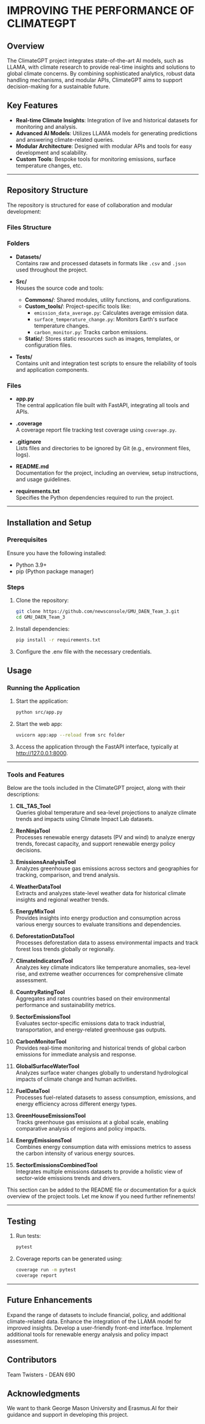 # IMPROVING THE PERFORMANCE OF CLIMATEGPT

## Overview
The ClimateGPT project integrates state-of-the-art AI models, such as LLAMA, with climate research to provide real-time insights and solutions to global climate concerns. By combining sophisticated analytics, robust data handling mechanisms, and modular APIs, ClimateGPT aims to support decision-making for a sustainable future.

## Key Features
- **Real-time Climate Insights**: Integration of live and historical datasets for monitoring and analysis.
- **Advanced AI Models**: Utilizes LLAMA models for generating predictions and answering climate-related queries.
- **Modular Architecture**: Designed with modular APIs and tools for easy development and scalability.
- **Custom Tools**: Bespoke tools for monitoring emissions, surface temperature changes, etc.

---

## Repository Structure
The repository is structured for ease of collaboration and modular development:

### **Files Structure**

### **Folders**

- **Datasets/**  
  Contains raw and processed datasets in formats like `.csv` and `.json` used throughout the project.

- **Src/**  
  Houses the source code and tools:
  - **Commons/**: Shared modules, utility functions, and configurations.
  - **Custom_tools/**: Project-specific tools like:
    - `emission_data_average.py`: Calculates average emission data.
    - `surface_temperature_change.py`: Monitors Earth's surface temperature changes.
    - `carbon_monitor.py`: Tracks carbon emissions.
  - **Static/**: Stores static resources such as images, templates, or configuration files.

- **Tests/**  
  Contains unit and integration test scripts to ensure the reliability of tools and application components.

### **Files**
- **app.py**  
  The central application file built with FastAPI, integrating all tools and APIs.

- **.coverage**  
  A coverage report file tracking test coverage using `coverage.py`.

- **.gitignore**  
  Lists files and directories to be ignored by Git (e.g., environment files, logs).

- **README.md**  
  Documentation for the project, including an overview, setup instructions, and usage guidelines.

- **requirements.txt**  
  Specifies the Python dependencies required to run the project.

---

## Installation and Setup

### Prerequisites
Ensure you have the following installed:
- Python 3.9+
- pip (Python package manager)

### Steps
1. Clone the repository:
   ```bash
   git clone https://github.com/newsconsole/GMU_DAEN_Team_3.git
   cd GMU_DAEN_Team_3
   ```
2. Install dependencies:
   ```bash
   pip install -r requirements.txt
   ``` 
3. Configure the .env file with the necessary credentials.

## Usage
### Running the Application
1. Start the application:
   ```bash
   python src/app.py
   ```
2. Start the web app:
   ```bash
   uvicorn app:app --reload from src folder
   ```
3. Access the application through the FastAPI interface, typically at http://127.0.0.1:8000.

---

### Tools and Features

Below are the tools included in the ClimateGPT project, along with their descriptions:

1. **CIL_TAS_Tool**  
   Queries global temperature and sea-level projections to analyze climate trends and impacts using Climate Impact Lab datasets.

2. **RenNinjaTool**  
   Processes renewable energy datasets (PV and wind) to analyze energy trends, forecast capacity, and support renewable energy policy decisions.

3. **EmissionsAnalysisTool**  
   Analyzes greenhouse gas emissions across sectors and geographies for tracking, comparison, and trend analysis.

4. **WeatherDataTool**  
   Extracts and analyzes state-level weather data for historical climate insights and regional weather trends.

5. **EnergyMixTool**  
   Provides insights into energy production and consumption across various energy sources to evaluate transitions and dependencies.

6. **DeforestationDataTool**  
   Processes deforestation data to assess environmental impacts and track forest loss trends globally or regionally.

7. **ClimateIndicatorsTool**  
   Analyzes key climate indicators like temperature anomalies, sea-level rise, and extreme weather occurrences for comprehensive climate assessment.

8. **CountryRatingTool**  
   Aggregates and rates countries based on their environmental performance and sustainability metrics.

9. **SectorEmissionsTool**  
   Evaluates sector-specific emissions data to track industrial, transportation, and energy-related greenhouse gas outputs.

10. **CarbonMonitorTool**  
    Provides real-time monitoring and historical trends of global carbon emissions for immediate analysis and response.

11. **GlobalSurfaceWaterTool**  
    Analyzes surface water changes globally to understand hydrological impacts of climate change and human activities.

12. **FuelDataTool**  
    Processes fuel-related datasets to assess consumption, emissions, and energy efficiency across different energy types.

13. **GreenHouseEmissionsTool**  
    Tracks greenhouse gas emissions at a global scale, enabling comparative analysis of regions and policy impacts.

14. **EnergyEmissionsTool**  
    Combines energy consumption data with emissions metrics to assess the carbon intensity of various energy sources.

15. **SectorEmissionsCombinedTool**  
    Integrates multiple emissions datasets to provide a holistic view of sector-wide emissions trends and drivers.

This section can be added to the README file or documentation for a quick overview of the project tools. Let me know if you need further refinements!

---

## Testing
1. Run tests:
   ```bash
   pytest
   ```
2. Coverage reports can be generated using:
   ```bash
   coverage run -m pytest
   coverage report
   ```
---

## Future Enhancements
Expand the range of datasets to include financial, policy, and additional climate-related data.
Enhance the integration of the LLAMA model for improved insights.
Develop a user-friendly front-end interface.
Implement additional tools for renewable energy analysis and policy impact assessment.

## Contributors
Team Twisters - DEAN 690

## Acknowledgments
We want to thank George Mason University and Erasmus.AI for their guidance and support in developing this project.
